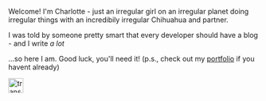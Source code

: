 Welcome! I'm Charlotte - just an irregular girl on an irregular planet doing irregular things with an incredibily irregular Chihuahua and partner.

I was told by someone pretty smart that every developer should have a blog - and I write *a lot*

...so here I am. Good luck, you'll need it!
(p.s., check out my <a href="https://charlotte-2222.github.io/char-site/">portfolio</a> if you havent already)

<img src="https://user-images.githubusercontent.com/67248738/175312380-93020c98-27d5-4170-9965-27d2c99c5a97.png" alt="trans pride heart" width="30">
